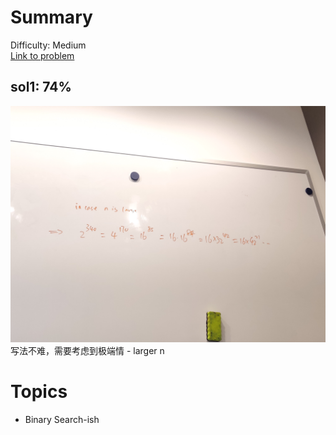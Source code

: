 # Summary
Difficulty: Medium<br/>
[Link to problem](https://leetcode.com/problems/powx-n/)<br/>
## sol1: 74%
![Pic](./img1.jpeg)
写法不难，需要考虑到极端情 - larger n
# Topics
- Binary Search-ish